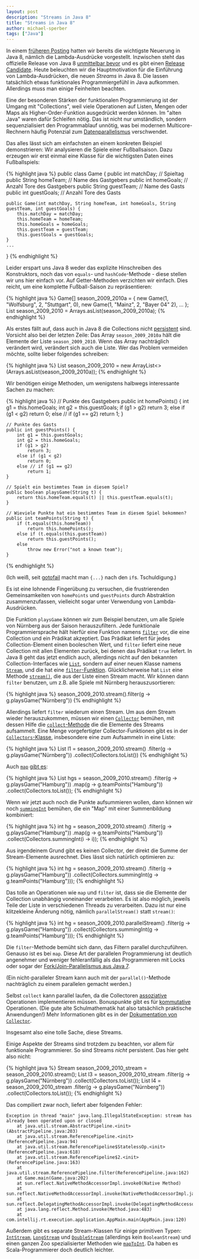 ```yaml
---
layout: post
description: "Streams in Java 8"
title: "Streams in Java 8"
author: michael-sperber
tags: ["Java"]
---
```


In einem <a href="{% post_url 2013-09-19-java8 %}">früheren Posting</a>
hatten wir bereits die wichtigste Neuerung in Java 8,
nämlich die Lambda-Ausdrücke vorgestellt.  Inzwischen steht das
offizielle Release von Java 8 [unmittelbar
bevor](https://blogs.oracle.com/theaquarium/entry/java_8_launch)
und es gibt einen [Release
Candidate](https://jdk8.java.net/download.html).  Heute beleuchten wir
die Hauptmotivation für die Einführung von Lambda-Ausdrücken, die
neuen *Streams* in Java 8.  Die lassen tatsächlich etwas funktionales
Programmiergefühl in Java aufkommen.  Allerdings muss man einige
Feinheiten beachten.

<!-- more start -->

Eine der besonderen Stärken der funktionalen Programmierung ist der
Umgang mit "Collections", weil viele Operationen auf Listen, Mengen
oder Maps als Higher-Order-Funktion ausgedrückt werden können.  Im
"alten Java" waren dafür Schleifen nötig.  Das ist nicht nur umständlich,
sondern sequenzialisiert den Programmablauf unnötig, was bei modernen
Multicore-Rechnern häufig Potenzial zum
[Datenparallelismus](http://en.wikipedia.org/wiki/Data_parallelism)
verschwendet.

Das alles lässt sich am einfachsten an einem konkreten Beispiel
demonstrieren: Wir analysieren die Spiele einer Fußballsaison.  Dazu
erzeugen wir erst einmal eine Klasse für die wichtigsten Daten eines
Fußballspiels:

{% highlight java %}
public class Game {
    public int matchDay; // Spieltag
    public String homeTeam; // Name des Gastgebers
    public int homeGoals; // Anzahl Tore des Gastgebers
    public String guestTeam; // Name des Gasts
    public int guestGoals; // Anzahl Tore des Gasts

    public Game(int matchDay, String homeTeam, int homeGoals, String guestTeam, int guestGoals) {
        this.matchDay = matchDay;
        this.homeTeam = homeTeam;
        this.homeGoals = homeGoals;
        this.guestTeam = guestTeam;
        this.guestGoals = guestGoals;
    }
	...
}
{% endhighlight %}

Leider erspart uns Java 8 weder das explizite Hinschreiben des
Konstruktors, noch das von `equals`- und `hashCode`-Methode - diese
stellen wir uns hier einfach vor.  Auf Getter-Methoden verzichten wir
einfach.  Dies reicht, um eine komplette Fußball-Saison zu
repräsentieren:

{% highlight java %}
Game[] season_2009_2010a = {
		new Game(1, "Wolfsburg", 2, "Stuttgart", 0),
		new Game(1, "Mainz", 2, "Bayer 04" 2),
		...
};
List<Game> season_2009_2010 = Arrays.asList(season_2009_2010a);
{% endhighlight %}

Als erstes fällt auf, dass auch in Java 8 die Collections nicht 
<a href="{% post_url 2013-03-20-warum-funktional %}">persistent</a>
sind.
Vorsicht also bei der letzten Zeile: Das Array `season_2009_2010a` hält
die Elemente der Liste `season_2009_2010`.  Wenn das Array
nachträglich verändert wird, verändert sich auch die Liste.  Wer das
Problem vermeiden möchte, sollte lieber folgendes schreiben:

{% highlight java %}
List<Game> season_2009_2010 = new ArrayList<>(Arrays.asList(season_2009_2010a));
{% endhighlight %}

Wir benötigen einige Methoden, um wenigstens halbwegs interessante
Sachen zu machen:

{% highlight java %}
    // Punkte des Gastgebers
    public int homePoints() {
        int g1 = this.homeGoals;
        int g2 = this.guestGoals;
        if (g1 > g2)
            return 3;
        else if (g1 < g2)
            return 0;
        else // if (g1 == g2)
            return 1;
    }

    // Punkte des Gasts
    public int guestPoints() {
        int g1 = this.guestGoals;
        int g2 = this.homeGoals;
        if (g1 > g2)
            return 3;
        else if (g1 < g2)
            return 0;
        else // if (g1 == g2)
            return 1;
    }
	
    // Spielt ein bestimmtes Team in diesem Spiel?
    public boolean playsGame(String t) {
        return this.homeTeam.equals(t) || this.guestTeam.equals(t);
    }

    // Wieviele Punkte hat ein bestimmtes Team in diesem Spiel bekommen?
    public int teamPoints(String t) {
        if (t.equals(this.homeTeam))
            return this.homePoints();
        else if (t.equals(this.guestTeam))
            return this.guestPoints();
        else
            throw new Error("not a known team");
    }
{% endhighlight %}

(Ich weiß, seit [gotofail](https://gotofail.com/) macht man `{...}`
nach den `if`s.  Tschuldigung.)

Es ist eine lohnende Fingerübung zu versuchen, die frustrierenden
Gemeinsamkeiten von `homePoints` und `guestPoints` durch Abstraktion
zusammenzufassen, vielleicht sogar unter Verwendung von Lambda-Ausdrücken.

Die Funktion `playsGame` können wir zum Beispiel benutzen, um alle
Spiele von Nürnberg aus der Saison herauszufiltern.  Jede funktionale
Programmiersprache hält hierfür eine Funktion namens
[`filter`](http://en.wikipedia.org/wiki/Filter_%28higher-order_function%29)
vor, die eine Collection und ein Prädikat akzeptiert.  Das Prädikat
liefert für jedes Collection-Element einen booleschen Wert, und
`filter` liefert eine neue Collection mit allen Elementen zurück, bei
denen das Prädikat `true` liefert.  In Java 8 geht das jetzt endlich
auch, allerdings nicht auf den bekannten Collection-Interfaces wie
[`List`](http://download.java.net/jdk8/docs/api/java/util/List.html),
sondern auf einer neuen Klasse namens
[`Stream`](http://download.java.net/jdk8/docs/api/java/util/stream/Stream.html),
und die hat eine
[`filter`-Funktion](http://download.java.net/jdk8/docs/api/java/util/stream/Stream.html#filter-java.util.function.Predicate-).
Glücklicherweise hat `List` eine Methode
[`stream()`](http://download.java.net/jdk8/docs/api/java/util/Collection.html#stream--),
die aus der Liste einen Stream macht.  Wir können dann `filter`
benutzen, um z.B. alle Spiele mit Nürnberg herauszusortieren:

{% highlight java %}
season_2009_2010.stream().filter(g -> g.playsGame("Nürnberg"))
{% endhighlight %}

Allerdings liefert `filter` wiederum einen Stream.  Um aus dem Stream
wieder herauszukommen, müssen wir einen
[`Collector`](http://download.java.net/jdk8/docs/api/java/util/stream/Collector.html)
bemühen, mit dessen Hilfe die
[`collect`-Methode](http://download.java.net/jdk8/docs/api/java/util/stream/Stream.html#collect-java.util.stream.Collector-)
die die Elemente des Streams aufsammelt.  Eine Menge
vorgefertigter Collector-Funktionen gibt es in der
[`Collectors`-Klasse](http://download.java.net/jdk8/docs/api/java/util/stream/Collectors.html),
insbesondere eine zum Aufsammeln in eine Liste:

{% highlight java %}
List<Game> l1 = season_2009_2010.stream()
                  .filter(g -> g.playsGame("Nürnberg"))
				  .collect(Collectors.toList())
{% endhighlight %}

Auch [`map`](http://en.wikipedia.org/wiki/Map_%28higher-order_function%29) [gibt es](http://download.java.net/jdk8/docs/api/java/util/stream/Stream.html#map-java.util.function.Function-):

{% highlight java %}
List<Integer> hgs = season_2009_2010.stream()
		.filter(g -> g.playsGame("Hamburg"))
		.map(g -> g.teamPoints("Hamburg"))
		.collect(Collectors.toList());
{% endhighlight %}

Wenn wir jetzt auch noch die Punkte aufsummieren wollen, dann können
wir noch
[`summingInt`](http://download.java.net/jdk8/docs/api/java/util/stream/Collectors.html#summingInt-java.util.function.ToIntFunction-)
bemühen, die ein "Map" mit einer Summenbildung kombiniert:

{% highlight java %}
int hg = season_2009_2010.stream()
		.filter(g -> g.playsGame("Hamburg"))
		.map(g -> g.teamPoints("Hamburg"))
		.collect(Collectors.summingInt(i -> i));
{% endhighlight %}

Aus irgendeinem Grund gibt es keinen Collector, der direkt die Summe
der Stream-Elemente ausrechnet.  Dies lässt sich natürlich optimieren
zu:

{% highlight java %}
int hg = season_2009_2010.stream()
		.filter(g -> g.playsGame("Hamburg"))
		.collect(Collectors.summingInt(g -> g.teamPoints("Hamburg")));
{% endhighlight %}

Das tolle an Operationen wie `map` und `filter` ist, dass sie die
Elemente der Collection unabhängig voneinander verarbeiten.  Es ist
also möglich, jeweils Teile der Liste in verschiedenen Threads zu
verarbeiten.  Dazu ist nur eine klitzekleine Änderung nötig, nämlich
`parallelStream()` statt `stream()`:

{% highlight java %}
int hg = season_2009_2010.parallelStream()
		.filter(g -> g.playsGame("Hamburg"))
		.collect(Collectors.summingInt(g -> g.teamPoints("Hamburg")));
{% endhighlight %}

Die `filter`-Methode bemüht sich dann, das Filtern parallel
durchzuführen.  Genauso ist es bei `map`.  Diese Art der parallelen
Programmierung ist deutlich angenehmer und weniger fehleranfällig als
das Programmieren mit Locks oder sogar der [Fork/Join-Parallelismus
aus Java
7](http://docs.oracle.com/javase/tutorial/essential/concurrency/forkjoin.html).

(Ein nicht-paralleler Stream kann auch mit der `parallel()`-Methode
nachträglich zu einem parallelen gemacht werden.)

Selbst `collect` kann parallel laufen, da die Collectoren
[assoziative](http://de.wikipedia.org/wiki/Assoziativgesetz)
Operationen implementieren müssen.  Bonuspunkte gibt es für
[kommutative](http://de.wikipedia.org/wiki/Kommutativgesetz)
Operationen.  (Die gute alte Schulmathematik hat also tatsächlich
praktische Anwendungen!) Mehr Informationen gibt es in der
[Dokumentation von
`Collector`](http://download.java.net/jdk8/docs/api/java/util/stream/Collector.html).

Insgesamt also eine tolle Sache, diese Streams.

Einige Aspekte der Streams sind trotzdem zu beachten, vor allem für
funktionale Programmierer.  So sind Streams *nicht* persistent.  Das
hier geht also nicht:

{% highlight java %}
Stream<Game> season_2009_2010_stream = season_2009_2010.stream();
List<Game> l3 = season_2009_2010_stream
		.filter(g -> g.playsGame("Nürnberg"))
		.collect(Collectors.toList());
List<Game> l4 = season_2009_2010_stream
		.filter(g -> g.playsGame("Nürnberg"))
		.collect(Collectors.toList());
{% endhighlight %}

Das compiliert zwar noch, liefert aber folgenden Fehler:

	Exception in thread "main" java.lang.IllegalStateException: stream has already been operated upon or closed
		at java.util.stream.AbstractPipeline.<init>(AbstractPipeline.java:203)
		at java.util.stream.ReferencePipeline.<init>(ReferencePipeline.java:94)
		at java.util.stream.ReferencePipeline$StatelessOp.<init>(ReferencePipeline.java:618)
		at java.util.stream.ReferencePipeline$2.<init>(ReferencePipeline.java:163)
		at java.util.stream.ReferencePipeline.filter(ReferencePipeline.java:162)
		at Game.main(Game.java:202)
		at sun.reflect.NativeMethodAccessorImpl.invoke0(Native Method)
		at sun.reflect.NativeMethodAccessorImpl.invoke(NativeMethodAccessorImpl.java:62)
		at sun.reflect.DelegatingMethodAccessorImpl.invoke(DelegatingMethodAccessorImpl.java:43)
		at java.lang.reflect.Method.invoke(Method.java:483)
		at com.intellij.rt.execution.application.AppMain.main(AppMain.java:120)

Außerdem gibt es separate Stream-Klassen für einige primitiven Typen:
[`IntStream`](http://download.java.net/jdk8/docs/api/java/util/stream/IntStream.html),
[`LongStream`](http://download.java.net/jdk8/docs/api/java/util/stream/LongStream.html)
und
[`DoubleStream`](http://download.java.net/jdk8/docs/api/java/util/stream/DoubleStream.html)
(allerdings kein `BooleanStream`) und einen ganzen Zoo spezialisierter
Methoden wie
[`mapToInt`](http://download.java.net/jdk8/docs/api/java/util/stream/Stream.html#mapToInt-java.util.function.ToIntFunction-).
Da haben es Scala-Programmierer doch deutlich leichter.

<!-- more end -->

